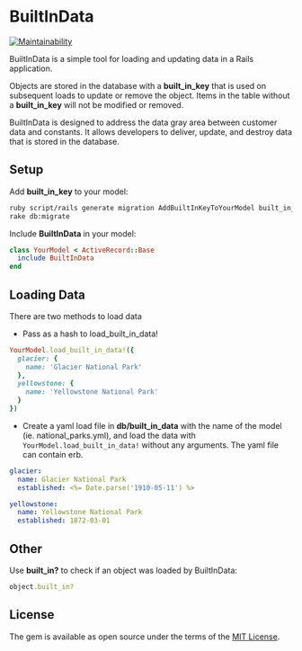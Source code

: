 # BuiltInData

[![Maintainability](https://api.codeclimate.com/v1/badges/02eb42a4a53414adae01/maintainability)](https://codeclimate.com/github/wwidea/built_in_data/maintainability)

BuiltInData is a simple tool for loading and updating data in a Rails application.

Objects are stored in the database with a **built_in_key** that is used on subsequent loads to update or remove the object. Items in the table without a **built_in_key** will not be modified or removed.

BuiltInData is designed to address the data gray area between customer data and constants. It allows developers to deliver, update, and destroy data that is stored in the database.

## Setup
Add **built_in_key** to your model:
```bash
ruby script/rails generate migration AddBuiltInKeyToYourModel built_in_key:string:index
rake db:migrate
```

Include **BuiltInData** in your model:
```ruby
class YourModel < ActiveRecord::Base
  include BuiltInData
end
```

## Loading Data
There are two methods to load data

- Pass as a hash to load_built_in_data!
```ruby
YourModel.load_built_in_data!({
  glacier: {
    name: 'Glacier National Park'
  },
  yellowstone: {
    name: 'Yellowstone National Park'
  }
})
```

- Create a yaml load file in **db/built_in_data** with the name of the model (ie. national_parks.yml), and load the data with `YourModel.load_built_in_data!` without any arguments.  The yaml file can contain erb.
```yaml
glacier:
  name: Glacier National Park
  established: <%= Date.parse('1910-05-11') %>

yellowstone:
  name: Yellowstone National Park
  established: 1872-03-01
```

## Other
Use **built_in?** to check if an object was loaded by BuiltInData:
```ruby
object.built_in?
```

## License
The gem is available as open source under the terms of the [MIT License](https://opensource.org/licenses/MIT).
